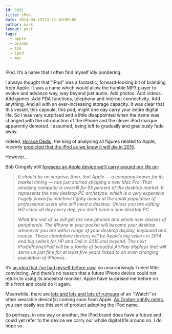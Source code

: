 ```yaml
---
id: 1691
title: iPod.
date: 2014-04-15T23:32:18+00:00
author: mark
layout: post
tags:
  - apple
  - brands
  - ios
  - ipod
  - mac
---
```

iPod. It&#8217;s a name that I often find myself idly pondering.

I always thought that “iPod” was a fantastic, forward-looking bit of branding from Apple. It was a name which would allow the humble MP3 player to evolve and advance way, way beyond just audio. Add photos. Add videos. Add games. Add PDA functions, telephony and internet connectivity. Add anything. And all with an ever-increasing storage capacity. It was clear that this vessel, this capsule, this pod, might one day carry your entire digital life. So I was very surprised and a little disappointed when the name was changed with the introduction of the iPhone and the clever iPod marque apparently demoted. I assumed, being left to gradually and graciously fade away.

Indeed, [Horace Dediu](http://www.asymco.com/), the king of analysing all figures related to Apple, recently [predicted that the iPod as we know it will die in 2015](https://twitter.com/asymco/status/423190851930836992).

However&#8230;

Bob Cringely still [foresees an Apple device we&#8217;ll carry around our life on](http://www.cringely.com/2014/01/10/final-2014-prediction-end-pc-knew/):

> _It should be no surprise, then, that Apple — a company known for its market timing — has just started shipping a new Mac Pro. That amazing computer is overkill for 95 percent of the desktop market. It represents the new desktop PC archetype, which is a very expensive hugely powerful machine tightly aimed at the small population of professional users who still need a desktop. Unless you are editing HD video all day every day, you don’t need a new desktop PC._
> 
> _What the rest of us will get are new phones and whole new classes of peripherals. The iPhone in your pocket will become your desktop whenever you are within range of your desktop display, keyboard and mouse. These standalone devices will be Apple’s big sellers in 2014 and big sellers for HP and Dell in 2015 and beyond. The next iPod/iPhone/iPad will be a family of beautiful AirPlay displays that will serve us just fine for at least five years linked to an ever-changing population of iPhones._

It&#8217;s [an idea that i&#8217;ve had myself before now](http://www.sallonoroff.co.uk/blog/2009/08/shiny-new-apple-products/), so unsurprisingly I need little convincing. And there&#8217;s no reason that a future iPhone device could not return to using its ancestral moniker. Apple have surprised me before on this front and could do it again.

Meanwhile, there are [lots and lots and lots of rumours](http://www.macrumors.com/search?s=iwatch) of an &#8220;iWatch&#8221; or other wearable device(s) coming soon from Apple. [As Gruber rightly notes](http://daringfireball.net/linked/2014/04/14/snell-wearable), you can easily see this sort of product adopting the iPod name.

So perhaps, in one way or another, the iPod brand does have a future and could yet refer to the device we carry our whole digital life around on. I do hope so.

&nbsp;